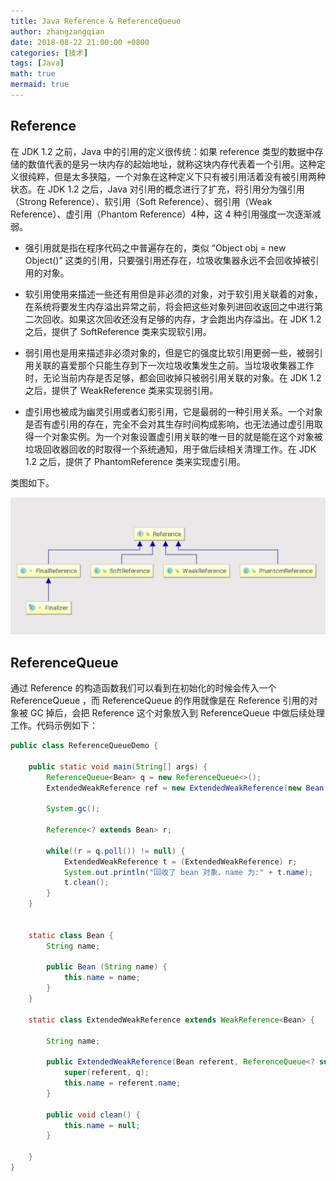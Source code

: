 ```yaml
---
title: Java Reference & ReferenceQueue
author: zhangzangqian
date: 2018-08-22 21:00:00 +0800
categories: [技术]
tags: [Java]
math: true
mermaid: true
---
```


## Reference

在 JDK 1.2 之前，Java 中的引用的定义很传统：如果 reference 类型的数据中存储的数值代表的是另一块内存的起始地址，就称这块内存代表着一个引用。这种定义很纯粹，但是太多狭隘，一个对象在这种定义下只有被引用活着没有被引用两种状态。在 JDK 1.2 之后，Java 对引用的概念进行了扩充，将引用分为强引用（Strong Reference）、软引用（Soft Reference）、弱引用（Weak Reference）、虚引用（Phantom Reference）4种，这 4 种引用强度一次逐渐减弱。

- 强引用就是指在程序代码之中普遍存在的，类似 “Object obj = new Object()” 这类的引用，只要强引用还存在，垃圾收集器永远不会回收掉被引用的对象。

- 软引用使用来描述一些还有用但是非必须的对象，对于软引用关联着的对象，在系统将要发生内存溢出异常之前，将会把这些对象列进回收返回之中进行第二次回收。如果这次回收还没有足够的内存，才会跑出内存溢出。在 JDK 1.2 之后，提供了 SoftReference 类来实现软引用。

- 弱引用也是用来描述非必须对象的，但是它的强度比软引用更弱一些，被弱引用关联的喜爱那个只能生存到下一次垃圾收集发生之前。当垃圾收集器工作时，无论当前内存是否足够，都会回收掉只被弱引用关联的对象。在 JDK 1.2 之后，提供了 WeakReference 类来实现弱引用。

- 虚引用也被成为幽灵引用或者幻影引用，它是最弱的一种引用关系。一个对象是否有虚引用的存在，完全不会对其生存时间构成影响，也无法通过虚引用取得一个对象实例。为一个对象设置虚引用关联的唯一目的就是能在这个对象被垃圾回收器回收的时取得一个系统通知，用于做后续相关清理工作。在 JDK 1.2 之后，提供了 PhantomReference 类来实现虚引用。

类图如下。

![java ref structure](/assets/img/java_ref_structure.png)

## ReferenceQueue

通过 Reference 的构造函数我们可以看到在初始化的时候会传入一个 ReferenceQueue ，而 ReferenceQueue 的作用就像是在 Reference 引用的对象被 GC 掉后，会把 Reference 这个对象放入到 ReferenceQueue 中做后续处理工作。代码示例如下：

```java
public class ReferenceQueueDemo {

    public static void main(String[] args) {
        ReferenceQueue<Bean> q = new ReferenceQueue<>();
        ExtendedWeakReference ref = new ExtendedWeakReference(new Bean("ref"), q);

        System.gc();

        Reference<? extends Bean> r;

        while((r = q.poll()) != null) {
            ExtendedWeakReference t = (ExtendedWeakReference) r;
            System.out.println("回收了 bean 对象，name 为:" + t.name);
            t.clean();
        }
    }


    static class Bean {
        String name;

        public Bean (String name) {
            this.name = name;
        }
    }

    static class ExtendedWeakReference extends WeakReference<Bean> {

        String name;

        public ExtendedWeakReference(Bean referent, ReferenceQueue<? super Bean> q) {
            super(referent, q);
            this.name = referent.name;
        }

        public void clean() {
            this.name = null;
        }

    }
}
```
